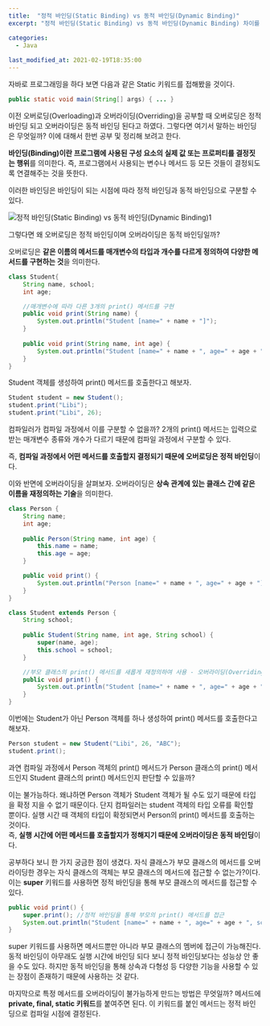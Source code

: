 ```yaml
---
title:  "정적 바인딩(Static Binding) vs 동적 바인딩(Dynamic Binding)"
excerpt: "정적 바인딩(Static Binding) vs 동적 바인딩(Dynamic Binding) 차이를 알아보자!"

categories:
  - Java
  
last_modified_at: 2021-02-19T18:35:00
---
```


자바로 프로그래밍을 하다 보면 다음과 같은 Static 키워드를 접해봤을 것이다.  

```java
public static void main(String[] args) { ... }
```

이전 오버로딩(Overloading)과 오버라이딩(Overriding)을 공부할 때 오버로딩은 정적 바인딩 되고 오버라이딩은 동적 바인딩 된다고 하였다. 그렇다면 여기서 말하는 바인딩은 무엇일까? 이에 대해서 한번 공부 및 정리해 보려고 한다.  

**바인딩(Binding)이란 프로그램에 사용된 구성 요소의 실제 값 또는 프로퍼티를 결정짓는 행위**를 의미한다. 즉, 프로그램에서 사용되는 변수나 메서드 등 모든 것들이 결정되도록 연결해주는 것을 뜻한다.  

이러한 바인딩은 바인딩이 되는 시점에 따라 정적 바인딩과 동적 바인딩으로 구분할 수 있다.  

![정적 바인딩(Static Binding) vs 동적 바인딩(Dynamic Binding)1](https://user-images.githubusercontent.com/53072057/108449724-4a80ec00-72a7-11eb-8ac7-06e39a48c8e9.JPG)  

그렇다면 왜 오버로딩은 정적 바인딩이며 오버라이딩은 동적 바인딩일까?  

오버로딩은 **같은 이름의 메서드를 매개변수의 타입과 개수를 다르게 정의하여 다양한 메서드를 구현하는 것**을 의미한다.  

```java
class Student{
	String name, school;
	int age;

	//매개변수에 따라 다른 3개의 print() 메서드를 구현
	public void print(String name) {
		System.out.println("Student [name=" + name + "]");
	}
	
	public void print(String name, int age) {
		System.out.println("Student [name=" + name + ", age=" + age + "]");
	}
}
```

Student 객체를 생성하여 print() 메서드를 호출한다고 해보자.  

```java
Student student = new Student();
student.print("Libi");
student.print("Libi", 26);
```

컴파일러가 컴파일 과정에서 이를 구분할 수 없을까? 2개의 print() 메서드는 입력으로 받는 매개변수 종류와 개수가 다르기 때문에 컴파일 과정에서 구분할 수 있다.  

즉, **컴파일 과정에서 어떤 메서드를 호출할지 결정되기 때문에 오버로딩은 정적 바인딩**이다.  

이와 반면에 오버라이딩을 살펴보자. 오버라이딩은 **상속 관계에 있는 클래스 간에 같은 이름을 재정의하는 기술**을 의미한다.  

```java
class Person {
	String name;
	int age;
	
	public Person(String name, int age) {
		this.name = name;
		this.age = age;
	}

	public void print() {
		System.out.println("Person [name=" + name + ", age=" + age + "]");
	}
}

class Student extends Person {
	String school;
	
	public Student(String name, int age, String school) {
		super(name, age);
		this.school = school;
	}

    //부모 클래스의 print() 메서드를 새롭게 재정의하여 사용 - 오버라이딩(Overriding)
	public void print() {
		System.out.println("Student [name=" + name + ", age=" + age + ", school=" + school + "]");
	}
}
```

이번에는 Student가 아닌 Person 객체를 하나 생성하여 print() 메서드를 호출한다고 해보자.  

```java
Person student = new Student("Libi", 26, "ABC");
student.print();
```

과연 컴파일 과정에서 Person 객체의 print() 메서드가 Person 클래스의 print() 메서드인지 Student 클래스의 print() 메서드인지 판단할 수 있을까?  

이는 불가능하다. 왜냐하면 Person 객체가 Student 객체가 될 수도 있기 때문에 타입을 확정 지을 수 없기 때문이다. 단지 컴파일러는 student 객체의 타입 오류를 확인할 뿐이다. 실행 시간 때 객체의 타입이 확정되면서 Person의 print() 메서드를 호출하는 것이다.   
​
즉, **실행 시간에 어떤 메서드를 호출할지가 정해지기 때문에 오버라이딩은 동적 바인딩**이다.  

공부하다 보니 한 가지 궁금한 점이 생겼다. 자식 클래스가 부모 클래스의 메서드를 오버라이딩한 경우는 자식 클래스의 객체는 부모 클래스의 메서드에 접근할 수 없는가?이다. 이는 **super** 키워드를 사용하면 정적 바인딩을 통해 부모 클래스의 메서드를 접근할 수 있다.  

```java
public void print() {
	super.print(); //정적 바인딩을 통해 부모의 print() 메서드를 접근
	System.out.println("Student [name=" + name + ", age=" + age + ", school=" + school + "]");
}
```

super 키워드를 사용하면 메서드뿐만 아니라 부모 클래스의 멤버에 접근이 가능해진다.  
​
동적 바인딩이 아무래도 실행 시간에 바인딩 되다 보니 정적 바인딩보다는 성능상 안 좋을 수도 있다. 하지만 동적 바인딩을 통해 상속과 다형성 등 다양한 기능을 사용할 수 있는 장점이 존재하기 때문에 사용하는 것 같다.  

마지막으로 특정 메서드를 오버라이딩이 불가능하게 만드는 방법은 무엇일까? 메서드에 **private, final, static 키워드**를 붙여주면 된다. 이 키워드를 붙인 메서드는 정적 바인딩으로 컴파일 시점에 결정된다.  
